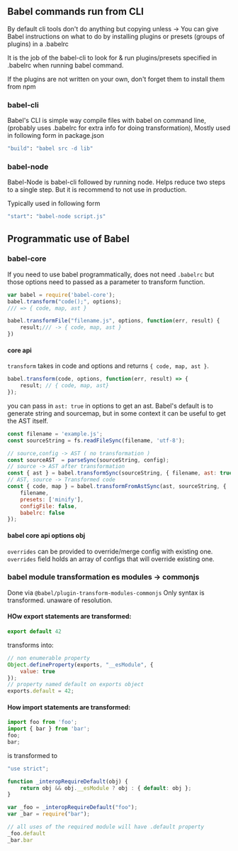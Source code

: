 
## Babel commands run from CLI

By default cli tools don't do anything but copying unless -> You can give Babel instructions on what to do by installing plugins or presets (groups of plugins) in a .babelrc

It is the job of the babel-cli to look for & run plugins/presets specified in .babelrc when running babel command.

If the plugins are not written on your own, don't forget them to install them from npm

### babel-cli

Babel's CLI is simple way compile files
with babel on command line, (probably uses .babelrc for extra info for doing transformation),
Mostly used in following form in package.json
``` sh
"build": "babel src -d lib"
```

### babel-node

Babel-Node is babel-cli followed by running node.
Helps reduce two steps to a single step.
But it is recommend to not use in production.

Typically used in following form
``` sh
"start": "babel-node script.js"
```

## Programmatic use of Babel

### babel-core

If you need to use babel programmatically,
does not need `.babelrc` but those options need to passed as a parameter to transform function.

``` js
var babel = require('babel-core');
babel.transform("code();", options);
/// => { code, map, ast }

babel.transformFile("filename.js", options, function(err, result) {
    result;/// -> { code, map, ast }
})
```

#### core api

`transform` takes in code and options and returns `{ code, map, ast }`.
```js
babel.transform(code, options, function(err, result) => {
    result; // { code, map, ast}
});
```

you can pass in `ast: true` in options to get an ast.
Babel's default is to generate string and sourcemap, but in some context it can 
be useful to get the AST itself.

```js
const filename = 'example.js';
const sourceString = fs.readFileSync(filename, 'utf-8');

// source,config -> AST ( no transformation )
const sourceAST  = parseSync(sourceString, config);
// source -> AST after transformation
const { ast } = babel.transformSync(sourceString, { filename, ast: true, code: false});
// AST, source -> Transformed code
const { code, map } = babel.transformFromAstSync(ast, sourceString, {
    filename,
    presets: ['minify'],
    configFile: false,
    babelrc: false
});
```

#### babel core api options obj

`overrides` can be provided to override/merge config with existing one.
`overrides` field holds an array of configs that will override existing one.


### babel module transformation es modules -> commonjs

Done via `@babel/plugin-transform-modules-commonjs`
Only syntax is transformed. unaware of resolution.

#### HOw export statements are transformed:
```js
export default 42
```
transforms into:
```js
// non enumerable property
Object.defineProperty(exports, "__esModule", {
    value: true
});
// property named default on exports object
exports.default = 42;
```

#### How import statements are transformed:

```js
import foo from 'foo';
import { bar } from 'bar';
foo;
bar;
```
is transformed to
```js
"use strict";

function _interopRequireDefault(obj) {
    return obj && obj.__esModule ? obj : { default: obj };
}

var _foo = _interopRequireDefault("foo");
var _bar = require("bar");

// all uses of the required module will have .default property
_foo.default
_bar.bar
```
